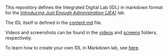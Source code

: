 ﻿This repository defines the Integrated Digital Lab (IDL) in markdown format for
the *[Introducing Just Enough Administration (JEA)](https://labondemand.com/LabProfile/27809)* lab.

The IDL itself is defined in the [content.md](content.md) file. 

Videos and screenshots can be found in the [videos](videos) and [screens](screens)
folders, respectively.

To learn how to create your own IDL in Markdown lab, see
[here](https://github.com/LearnOnDemandSystems/idl-md). 
